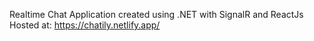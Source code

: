 Realtime Chat Application created using .NET with SignalR and ReactJs
Hosted at: https://chatily.netlify.app/

